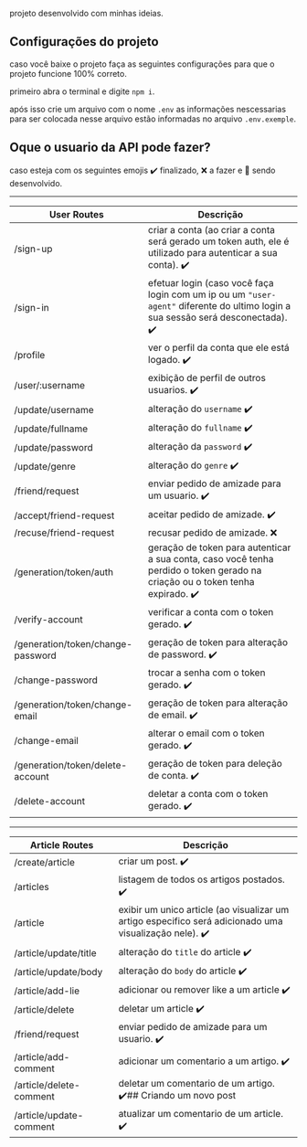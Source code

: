 projeto desenvolvido com minhas ideias.

## Configurações do projeto

caso você baixe o projeto faça as seguintes configurações para que o projeto funcione 100% correto.

primeiro abra o terminal e digite ```npm i```.

após isso crie um arquivo com o nome ```.env``` as informações nescessarias para ser colocada nesse arquivo estão informadas no arquivo ```.env.exemple```.

## Oque o usuario da API pode fazer?

caso esteja com os seguintes emojis ✔️ finalizado, ❌ a fazer e 🚧 sendo desenvolvido.

<hr>

User Routes | Descrição
--- | --- |
/sign-up | criar a conta (ao criar a conta será gerado um token auth, ele é utilizado para autenticar a sua conta). ✔️
/sign-in | efetuar login (caso você faça login com um ip ou um ```"user-agent"``` diferente do ultimo login a sua sessão será desconectada). ✔️
/profile | ver o perfil da conta que ele está logado. ✔️
/user/:username | exibição de perfil de outros usuarios. ✔️
/update/username | alteração do ```username``` ✔️
/update/fullname | alteração do ```fullname``` ✔️
/update/password | alteração da ```password``` ✔️
/update/genre | alteração do ```genre``` ✔️
/friend/request |  enviar pedido de amizade para um usuario. ✔️
/accept/friend-request | aceitar pedido de amizade. ✔️
/recuse/friend-request | recusar pedido de amizade. ❌
/generation/token/auth | geração de token para autenticar a sua conta, caso você tenha perdido o token gerado na criação ou o token tenha expirado. ✔️
/verify-account | verificar a conta com o token gerado. ✔️
/generation/token/change-password | geração de token para alteração de password. ✔️
/change-password | trocar a senha com o token gerado. ✔️
/generation/token/change-email | geração de token para alteração de email. ✔️
/change-email | alterar o email com o token gerado. ✔️
/generation/token/delete-account | geração de token para deleção de conta. ✔️
/delete-account | deletar a conta com o token gerado. ✔️

<hr>

Article Routes | Descrição
--- | --- |
/create/article | criar um post. ✔️
/articles | listagem de todos os artigos postados. ✔️
/article | exibir um unico article (ao visualizar um artigo especifico será adicionado uma visualização nele). ✔️
/article/update/title | alteração do ```title``` do article ✔️
/article/update/body | alteração do ```body``` do article ✔️
/article/add-lie | adicionar ou remover like a um article ✔️
/article/delete | deletar um article ✔️
/friend/request |  enviar pedido de amizade para um usuario. ✔️
/article/add-comment | adicionar um comentario a um artigo. ✔️
/article/delete-comment | deletar um comentario de um artigo. ✔️## Criando um novo post
/article/update-comment | atualizar um comentario de um article. ✔️



